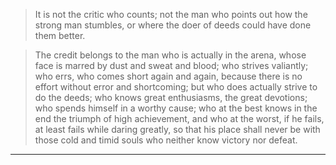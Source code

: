 
>It is not the critic who counts; not the man who points out how the strong man stumbles, or where the doer of deeds could have done them better. 

>The credit belongs to the man who is actually in the arena, whose face is marred by dust and sweat and blood; who strives valiantly; who errs, who comes short again and again, because there is no effort without error and shortcoming; but who does actually strive to do the deeds; who knows great enthusiasms, the great devotions; who spends himself in a worthy cause; who at the best knows in the end the triumph of high achievement, and who at the worst, if he fails, at least fails while daring greatly, 
so that his place shall never be with those cold and timid souls who neither know victory nor defeat.
****

 

